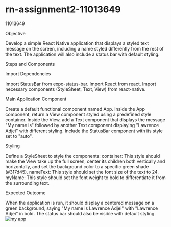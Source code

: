 # rn-assignment2-11013649


11013649

Objective

Develop a simple React Native application that displays a styled text message on the screen, including a name styled differently from the rest of the text. The application will also include a status bar with default styling.

Steps and Components

Import Dependencies

Import StatusBar from expo-status-bar.
Import React from react.
Import necessary components (StyleSheet, Text, View) from react-native.

Main Application Component

Create a default functional component named App.
Inside the App component, return a View component styled using a predefined style container.
Inside the View, add a Text component that displays the message "My name is" followed by another Text component displaying "Lawrence Adjei" with different styling.
Include the StatusBar component with its style set to "auto".

Styling

Define a StyleSheet to style the components:
container: This style should make the View take up the full screen, center its children both vertically and horizontally, and set the background color to a specific green shade (#317d45).
nameText: This style should set the font size of the text to 24.
myName: This style should set the font weight to bold to differentiate it from the surrounding text.

Expected Outcome

When the application is run, it should display a centered message on a green background, saying "My name is Lawrence Adjei" with "Lawrence Adjei" in bold. The status bar should also be visible with default styling.
![my app](https://github.com/lawrence-adjei68/rn-assignment2-11013649/assets/151617926/8af511ee-0627-48e8-8d80-34804d3aa8e9)
